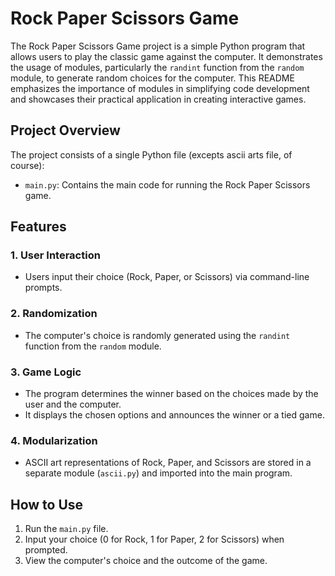 # Rock Paper Scissors Game

The Rock Paper Scissors Game project is a simple Python program that allows users to play the classic game against the computer. It demonstrates the usage of modules, particularly the `randint` function from the `random` module, to generate random choices for the computer. This README emphasizes the importance of modules in simplifying code development and showcases their practical application in creating interactive games.

## Project Overview

The project consists of a single Python file (excepts ascii arts file, of course):
- `main.py`: Contains the main code for running the Rock Paper Scissors game.

## Features

### 1. User Interaction
- Users input their choice (Rock, Paper, or Scissors) via command-line prompts.

### 2. Randomization
- The computer's choice is randomly generated using the `randint` function from the `random` module.

### 3. Game Logic
- The program determines the winner based on the choices made by the user and the computer.
- It displays the chosen options and announces the winner or a tied game.

### 4. Modularization
- ASCII art representations of Rock, Paper, and Scissors are stored in a separate module (`ascii.py`) and imported into the main program.

## How to Use

1. Run the `main.py` file.
2. Input your choice (0 for Rock, 1 for Paper, 2 for Scissors) when prompted.
3. View the computer's choice and the outcome of the game.